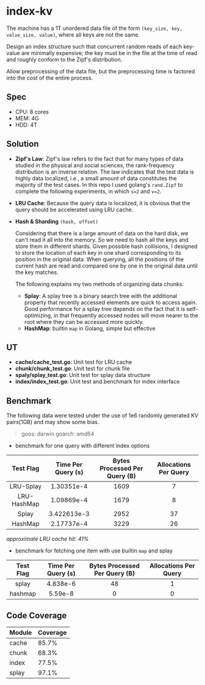 # index-kv

The machine has a 1T unordered data file of the form `(key_size, key, value_size, value)`, where all keys are not the same.

Design an index structure such that concurrent random reads of each key-value are minimally expensive; the key must be in the file at the time of read and roughly conform to the Zipf's distribution.

Allow preprocessing of the data file, but the preprocessing time is factored into the cost of the entire process.

## Spec

* CPU: 8 cores
* MEM: 4G
* HDD: 4T

## Solution

* **Zipf's Law**: Zipf's law refers to the fact that for many types of data studied in the physical and social sciences, the rank-frequency distribution is an inverse relation. The law indicates that the test data is highly data localized, i.e., a small amount of data constitutes the majority of the test cases. In this repo I used golang's `rand.Zipf` to complete the following experiments, in which `s=2` and `v=2`.
  
* **LRU Cache**: Because the query data is localized, it is obvious that the query should be accelerated using LRU cache.
* **Hash & Sharding**  `(hash, offset)`
  
  Considering that there is a large amount of data on the hard disk, we can't read it all into the memory. So we need to hash all the keys and store them in different shards. Given possible hash collisions, I designed to store the location of each key in one shard corresponding to its position in the original data. When querying, all the positions of the current hash are read and compared one by one in the original data until the key matches.
  
  The following explains my two methods of organizing data chunks:
  
  * **Splay**: A splay tree is a binary search tree with the additional property that recently accessed elements are quick to access again. Good performance for a splay tree depends on the fact that it is self-optimizing, in that frequently accessed nodes will move nearer to the root where they can be accessed more quickly. 
  * **HashMap**: builtin `map` in Golang, simple but effective

## UT

* **cache/cache_test.go**: Unit test for LRU cache
* **chunk/chunk_test.go**: Unit test for chunk file
* **spaly/splay_test.go**: Unit test for splay data structure
* **index/index_test.go**: Unit test and benchmark for index interface

## Benchmark

The following data were tested under the use of 1e6 randomly generated KV pairs(1GB) and may show some bias.

> goos: darwin
> goarch: amd64

* benchmark for one query with different index options

|Test Flag|Time Per Query (s)|Bytes Processed Per Query (B)|Allocations Per Query|
|:---:|:---:|:---:|:---:|
|LRU-Splay|1.30351e-4|1609|7|
|LRU-HashMap|1.09869e-4|1679|8|
|Splay|3.422613e-3|2952|37|
|HashMap|2.17737e-4|3229|26|

*approximate LRU cache hit: 41%*

* benchmark for fetching one item with use builtin `map` and splay

|Test Flag|Time Per Query (s)|Bytes Processed Per Query (B)|Allocations Per Query|
|:---:|:---:|:---:|:---:|
|splay|4.838e-6|48|1|
|hashmap|5.59e-8|0|0|

## Code Coverage

|Module|Coverage|
|---|---|
|cache|85.7%|
|chunk|68.3%|
|index|77.5%|
|splay|97.1%|
